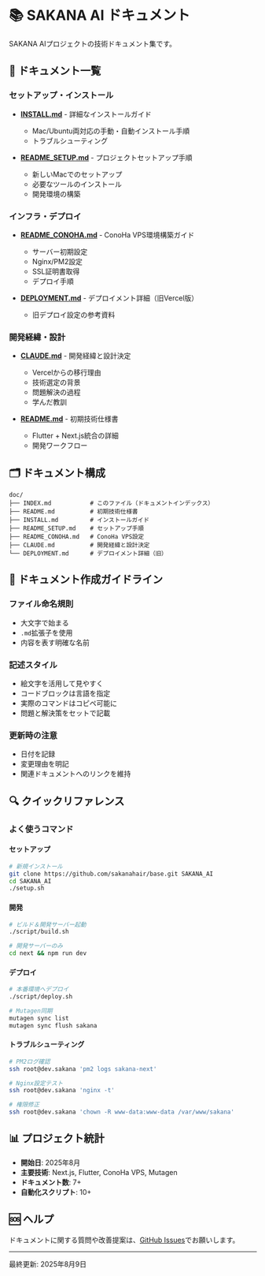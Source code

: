 # 📚 SAKANA AI ドキュメント

SAKANA AIプロジェクトの技術ドキュメント集です。

## 📖 ドキュメント一覧

### セットアップ・インストール
- **[INSTALL.md](./INSTALL.md)** - 詳細なインストールガイド
  - Mac/Ubuntu両対応の手動・自動インストール手順
  - トラブルシューティング

- **[README_SETUP.md](./README_SETUP.md)** - プロジェクトセットアップ手順
  - 新しいMacでのセットアップ
  - 必要なツールのインストール
  - 開発環境の構築

### インフラ・デプロイ
- **[README_CONOHA.md](./README_CONOHA.md)** - ConoHa VPS環境構築ガイド
  - サーバー初期設定
  - Nginx/PM2設定
  - SSL証明書取得
  - デプロイ手順

- **[DEPLOYMENT.md](./DEPLOYMENT.md)** - デプロイメント詳細（旧Vercel版）
  - 旧デプロイ設定の参考資料

### 開発経緯・設計
- **[CLAUDE.md](./CLAUDE.md)** - 開発経緯と設計決定
  - Vercelからの移行理由
  - 技術選定の背景
  - 問題解決の過程
  - 学んだ教訓

- **[README.md](./README.md)** - 初期技術仕様書
  - Flutter + Next.js統合の詳細
  - 開発ワークフロー

## 🗂 ドキュメント構成

```
doc/
├── INDEX.md           # このファイル（ドキュメントインデックス）
├── README.md          # 初期技術仕様書
├── INSTALL.md         # インストールガイド
├── README_SETUP.md    # セットアップ手順
├── README_CONOHA.md   # ConoHa VPS設定
├── CLAUDE.md          # 開発経緯と設計決定
└── DEPLOYMENT.md      # デプロイメント詳細（旧）
```

## 📝 ドキュメント作成ガイドライン

### ファイル命名規則
- 大文字で始まる
- `.md`拡張子を使用
- 内容を表す明確な名前

### 記述スタイル
- 絵文字を活用して見やすく
- コードブロックは言語を指定
- 実際のコマンドはコピペ可能に
- 問題と解決策をセットで記載

### 更新時の注意
- 日付を記録
- 変更理由を明記
- 関連ドキュメントへのリンクを維持

## 🔍 クイックリファレンス

### よく使うコマンド

#### セットアップ
```bash
# 新規インストール
git clone https://github.com/sakanahair/base.git SAKANA_AI
cd SAKANA_AI
./setup.sh
```

#### 開発
```bash
# ビルド＆開発サーバー起動
./script/build.sh

# 開発サーバーのみ
cd next && npm run dev
```

#### デプロイ
```bash
# 本番環境へデプロイ
./script/deploy.sh

# Mutagen同期
mutagen sync list
mutagen sync flush sakana
```

#### トラブルシューティング
```bash
# PM2ログ確認
ssh root@dev.sakana 'pm2 logs sakana-next'

# Nginx設定テスト
ssh root@dev.sakana 'nginx -t'

# 権限修正
ssh root@dev.sakana 'chown -R www-data:www-data /var/www/sakana'
```

## 📊 プロジェクト統計

- **開始日**: 2025年8月
- **主要技術**: Next.js, Flutter, ConoHa VPS, Mutagen
- **ドキュメント数**: 7+
- **自動化スクリプト**: 10+

## 🆘 ヘルプ

ドキュメントに関する質問や改善提案は、[GitHub Issues](https://github.com/sakanahair/base/issues)でお願いします。

---

最終更新: 2025年8月9日
